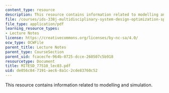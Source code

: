 ```yaml
---
content_type: resource
description: This resource contains information related to modelling and simulation.
file: /courses/ids-338j-multidisciplinary-system-design-optimization-spring-2010/de056c847191aec68a1c2cde83760c52_MITESD_77S10_lec03.pdf
file_type: application/pdf
learning_resource_types:
- Lecture Notes
license: https://creativecommons.org/licenses/by-nc-sa/4.0/
ocw_type: OCWFile
parent_title: Lecture Notes
parent_type: CourseSection
parent_uid: fcacecfe-964b-0725-dcce-260507c5b918
resourcetype: Document
title: MITESD_77S10_lec03.pdf
uid: de056c84-7191-aec6-8a1c-2cde83760c52
---
```

This resource contains information related to modelling and simulation.